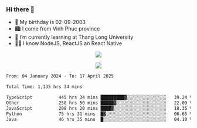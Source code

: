 ### Hi there 👋
- 🎂 My birthday is 02-09-2003
- 🏙️ I come from Vinh Phuc province
- 🌱 I’m currently learning at Thang Long University
- 🧑‍💻 I know NodeJS, ReactJS an React Native
<p align="center"><img src="https://github-readme-stats.vercel.app/api?username=tmquang0209&show_icons=true&theme=gradient"></p>
<p align="center"><img src="https://github-readme-stats.vercel.app/api/top-langs/?username=tmquang0209&hide=scss,css&langs_count=10"></p>
<!--START_SECTION:waka-->

```txt
From: 04 January 2024 - To: 17 April 2025

Total Time: 1,135 hrs 34 mins

TypeScript          445 hrs 34 mins █████████▓░░░░░░░░░░░░░░░   39.24 %
Other               250 hrs 50 mins █████▓░░░░░░░░░░░░░░░░░░░   22.09 %
JavaScript          208 hrs 20 mins ████▓░░░░░░░░░░░░░░░░░░░░   18.35 %
Python              75 hrs 31 mins  █▓░░░░░░░░░░░░░░░░░░░░░░░   06.65 %
Java                46 hrs 35 mins  █░░░░░░░░░░░░░░░░░░░░░░░░   04.10 %
```

<!--END_SECTION:waka-->
